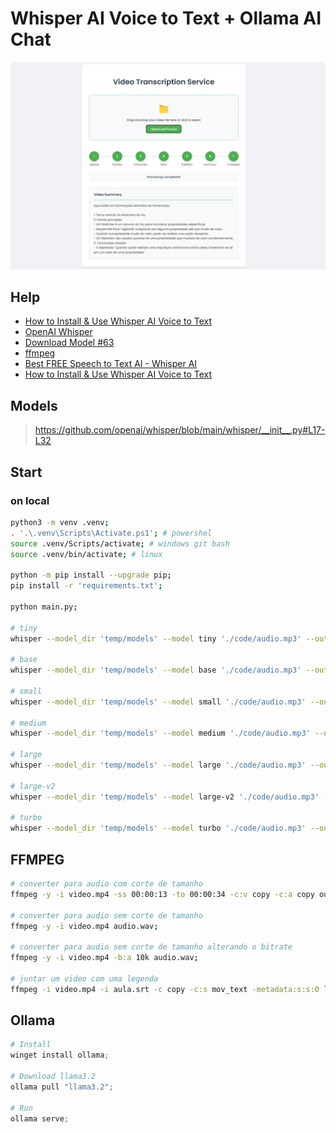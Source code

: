 # Whisper AI Voice to Text + Ollama AI Chat

![banner](./images/banner.png)

## Help

- [How to Install & Use Whisper AI Voice to Text](https://youtu.be/ABFqbY_rmEk)
- [OpenAI Whisper](https://github.com/openai/whisper)
- [Download Model #63](https://github.com/openai/whisper/discussions/63)
- [ffmpeg](https://www.ffmpeg.org/)
- [Best FREE Speech to Text AI - Whisper AI](https://youtu.be/8SQV-B83tPU)
- [How to Install & Use Whisper AI Voice to Text](https://youtu.be/ABFqbY_rmEk)

## Models

> https://github.com/openai/whisper/blob/main/whisper/__init__.py#L17-L32

## Start

### on local

```bash
python3 -m venv .venv;
. '.\.venv\Scripts\Activate.ps1'; # powershel
source .venv/Scripts/activate; # windows git bash
source .venv/bin/activate; # linux

python -m pip install --upgrade pip;
pip install -r 'requirements.txt';

python main.py;

# tiny
whisper --model_dir 'temp/models' --model tiny './code/audio.mp3' --output_dir 'temp' -f json --language 'pt';

# base
whisper --model_dir 'temp/models' --model base './code/audio.mp3' --output_dir 'temp' -f json --language 'pt';

# small
whisper --model_dir 'temp/models' --model small './code/audio.mp3' --output_dir 'temp' -f json --language 'pt';

# medium
whisper --model_dir 'temp/models' --model medium './code/audio.mp3' --output_dir 'temp' -f json --language 'pt';

# large
whisper --model_dir 'temp/models' --model large './code/audio.mp3' --output_dir 'temp' -f json --language 'pt';

# large-v2
whisper --model_dir 'temp/models' --model large-v2 './code/audio.mp3' --output_dir 'temp' -f json --language 'pt';

# turbo
whisper --model_dir 'temp/models' --model turbo './code/audio.mp3' --output_dir 'temp' -f json --language 'pt';
```

## FFMPEG

```sh
# converter para audio com corte de tamanho
ffmpeg -y -i video.mp4 -ss 00:00:13 -to 00:00:34 -c:v copy -c:a copy output_video.mp4 && ffmpeg -y -i output_video.mp4 audio.wav

# converter para audio sem corte de tamanho
ffmpeg -y -i video.mp4 audio.wav;

# converter para audio sem corte de tamanho alterando o bitrate
ffmpeg -y -i video.mp4 -b:a 10k audio.wav;

# juntar um video com uma legenda
ffmpeg -i video.mp4 -i aula.srt -c copy -c:s mov_text -metadata:s:s:0 language=pt -metadata:s:s:0 title=Portuguese aula_legendada.mp4 -y;
```

## Ollama

```ps1
# Install
winget install ollama;

# Download llama3.2
ollama pull "llama3.2";

# Run
ollama serve;
```